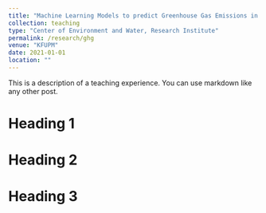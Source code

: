 ```yaml
---
title: "Machine Learning Models to predict Greenhouse Gas Emissions in the Middle East using Industrial and Demographic Data "
collection: teaching
type: "Center of Environment and Water, Research Institute"
permalink: /research/ghg
venue: "KFUPM"
date: 2021-01-01
location: ""
---
```


This is a description of a teaching experience. You can use markdown like any other post.

Heading 1
======

Heading 2
======

Heading 3
======
